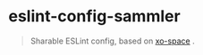 # eslint-config-sammler

> Sharable ESLint config, based on [xo-space](https://github.com/sindresorhus/eslint-config-xo-space) .

